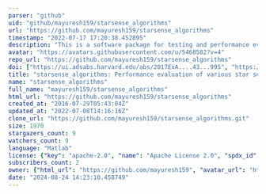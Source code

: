 ```yaml
---
parser: "github"
uid: "github/mayuresh159/starsense_algorithms"
url: "https://github.com/mayuresh159/starsense_algorithms"
timestamp: "2022-07-17 17:20:38.452895"
description: "This is a software package for testing and performance evaluation of different star sensors. The algorithms used for calculating quaternions from star field images are : centroiding, geometric voting and QUEST algorithms. The physical parameters of a star sensor are parametrized and by changing these parameters various performance estimators like sky coverage, memory requirement, timing requirements etc can be estimated for the selected star sensor. "
avatar: "https://avatars.githubusercontent.com/u/5468582?v=4"
repo_url: "https://github.com/mayuresh159/starsense_algorithms"
doi: ["https://ui.adsabs.harvard.edu/abs/2017ExA....43...99S", "https://ui.adsabs.harvard.edu/abs/2017ascl.soft03005S/abstract"]
title: "starsense_algorithms: Performance evaluation of various star sensors"
name: "starsense_algorithms"
full_name: "mayuresh159/starsense_algorithms"
html_url: "https://github.com/mayuresh159/starsense_algorithms"
created_at: "2016-07-29T05:43:04Z"
updated_at: "2022-07-08T14:16:16Z"
clone_url: "https://github.com/mayuresh159/starsense_algorithms.git"
size: 1970
stargazers_count: 9
watchers_count: 9
language: "Matlab"
license: {"key": "apache-2.0", "name": "Apache License 2.0", "spdx_id": "Apache-2.0", "url": "https://api.github.com/licenses/apache-2.0", "node_id": "MDc6TGljZW5zZTI="}
subscribers_count: 2
owner: {"html_url": "https://github.com/mayuresh159", "avatar_url": "https://avatars.githubusercontent.com/u/5468582?v=4", "login": "mayuresh159", "type": "User"}
date: "2024-08-24 14:23:10.458749"
---
```

